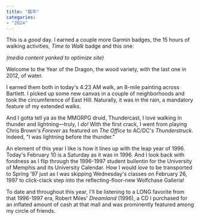 ```yaml
---
title: "龍年"
categories:
- "2024"
---
```


This is a *good* day.  I earned a couple more Garmin badges, the 15 hours of walking activities, *Time to Walk* badge and this one:

*(media content yanked to optimize site)*

Welcome to the Year of the Dragon, the wood variety, with the last one in 2012, of water.

I earned them both in today's 4:23 AM walk, an 8-mile painting across Bartlett.  I picked up some new canvas in a couple of neighborhoods and took the circumference of East Hill.  Naturally, it was in the rain, a mandatory feature of my extended walks.  

And I gotta tell ya as the MMORPG druid, Thundercast, I love walking in thunder and lightning—truly, I *do!*  With the first crack, I went from playing Chris Brown's *Forever* as featured on *The Office* to AC/DC's *Thunderstruck*.  Indeed, "I was lightning before the thunder."

An element of this year I like is how it lines up with the leap year of 1996.  Today's February 10 is a Saturday as it was in 1996.  And I look back with fondness as I flip through the 1996-1997 student bullentin for the University of Memphis and its University Calendar.  How I would *love* to be transported to Spring '97 just as I was skipping Wednesday's classes on February 26, 1997 to click-clack step into the reflecting-floor-new Wolfchase Galleria!

To date and throughout this year, I'll be listening to a LONG favorite from that 1996-1997 era, Robert Miles' *Dreamland* (1996), a CD I purchased for an inflated amount of cash at that mall and was prominently featured among my circle of friends.